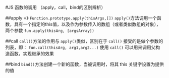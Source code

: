 #JS 函数的调用 （apply，call，bind的区别辨析）

##apply =》 `Function.prototype.apply(thisArgs,[])`
`apply()`方法调用一个函数，具有一个指定的this值，以及作为参数传入的数组（或者类似数组的对象），两个参数
`fun.apply(thisArg, [argsArray])`

##call
`call()`方法的作用与 `apply()`类似，区别在于 `call()` 接受的是做个参数的列表，即：
`fun.call(thisArg, arg1,arg2...)`
使用 `call()` 可以用来调用父构造函数，实现继承的效果

##bind
`bind()`方法创建一个新的函数，当被调用时，将其 this 关键字设置为提供的值
